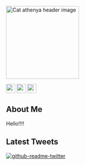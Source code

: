<img src="https://cdn.discordapp.com/attachments/960251699677777971/1084633823796535446/ezgif.com-gif-maker_1.gif" alt="Cat athenya header image" style="width:200px;">
<p><a href="https://www.twitter.com/catathenya"><img src="https://img.shields.io/badge/twitter-%231DA1F2.svg?&style=for-the-badge&logo=twitter&logoColor=white" height=25></a> <a href="https://www.instagram.com/catathenya/"><img src="https://img.shields.io/badge/instagram-%23E4405F.svg?&style=for-the-badge&logo=instagram&logoColor=white" height=25></a> <a href="https://www.youtube.com/@athenyach"><img src="https://img.shields.io/youtube/channel/subscribers/UCmfl2KX0Y0hboyFzNHs6ukg?color=pink&label=Youtube&logo=youtube&logoColor=pink&style=for-the-badge" height=25></a> 

<h2>About Me</h2>
<p> Hello!!!! </p>

<h2>Latest Tweets</h2>
<p><a href="https://twitter.com/catathenya"><img src="https://github-readme-twitter.gazf.vercel.app/api?id=catathenya&amp;layout=wide" alt="github-readme-twitter"></a></p>

<h2> 
